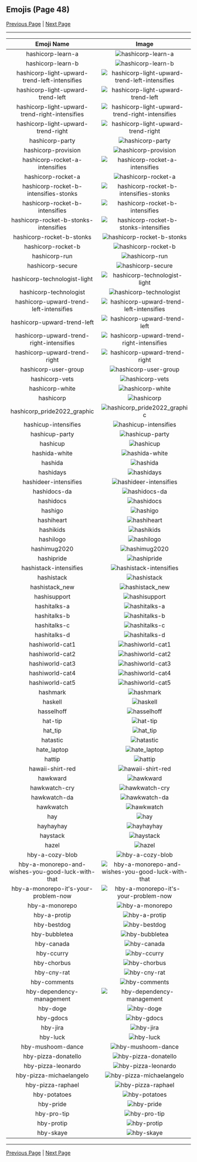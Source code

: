 
## Emojis (Page 48)

[Previous Page](/docs/hc/page-h-0047.md)
  | [Next Page](/docs/hc/page-h-0049.md)

<hr />

|Emoji Name|Image|
| :-: | :-: |
|hashicorp-learn-a| ![hashicorp-learn-a](/emojis/hc/hashicorp-learn-a.png)|
|hashicorp-learn-b| ![hashicorp-learn-b](/emojis/hc/hashicorp-learn-b.png)|
|hashicorp-light-upward-trend-left-intensifies| ![hashicorp-light-upward-trend-left-intensifies](/emojis/hc/hashicorp-light-upward-trend-left-intensifies.gif)|
|hashicorp-light-upward-trend-left| ![hashicorp-light-upward-trend-left](/emojis/hc/hashicorp-light-upward-trend-left.png)|
|hashicorp-light-upward-trend-right-intensifies| ![hashicorp-light-upward-trend-right-intensifies](/emojis/hc/hashicorp-light-upward-trend-right-intensifies.gif)|
|hashicorp-light-upward-trend-right| ![hashicorp-light-upward-trend-right](/emojis/hc/hashicorp-light-upward-trend-right.png)|
|hashicorp-party| ![hashicorp-party](/emojis/hc/hashicorp-party.gif)|
|hashicorp-provision| ![hashicorp-provision](/emojis/hc/hashicorp-provision.png)|
|hashicorp-rocket-a-intensifies| ![hashicorp-rocket-a-intensifies](/emojis/hc/hashicorp-rocket-a-intensifies.gif)|
|hashicorp-rocket-a| ![hashicorp-rocket-a](/emojis/hc/hashicorp-rocket-a.png)|
|hashicorp-rocket-b-intensifies-stonks| ![hashicorp-rocket-b-intensifies-stonks](/emojis/hc/hashicorp-rocket-b-intensifies-stonks.gif)|
|hashicorp-rocket-b-intensifies| ![hashicorp-rocket-b-intensifies](/emojis/hc/hashicorp-rocket-b-intensifies.gif)|
|hashicorp-rocket-b-stonks-intensifies| ![hashicorp-rocket-b-stonks-intensifies](/emojis/hc/hashicorp-rocket-b-stonks-intensifies.gif)|
|hashicorp-rocket-b-stonks| ![hashicorp-rocket-b-stonks](/emojis/hc/hashicorp-rocket-b-stonks.png)|
|hashicorp-rocket-b| ![hashicorp-rocket-b](/emojis/hc/hashicorp-rocket-b.png)|
|hashicorp-run| ![hashicorp-run](/emojis/hc/hashicorp-run.png)|
|hashicorp-secure| ![hashicorp-secure](/emojis/hc/hashicorp-secure.png)|
|hashicorp-technologist-light| ![hashicorp-technologist-light](/emojis/hc/hashicorp-technologist-light.png)|
|hashicorp-technologist| ![hashicorp-technologist](/emojis/hc/hashicorp-technologist.png)|
|hashicorp-upward-trend-left-intensifies| ![hashicorp-upward-trend-left-intensifies](/emojis/hc/hashicorp-upward-trend-left-intensifies.gif)|
|hashicorp-upward-trend-left| ![hashicorp-upward-trend-left](/emojis/hc/hashicorp-upward-trend-left.png)|
|hashicorp-upward-trend-right-intensifies| ![hashicorp-upward-trend-right-intensifies](/emojis/hc/hashicorp-upward-trend-right-intensifies.gif)|
|hashicorp-upward-trend-right| ![hashicorp-upward-trend-right](/emojis/hc/hashicorp-upward-trend-right.png)|
|hashicorp-user-group| ![hashicorp-user-group](/emojis/hc/hashicorp-user-group.png)|
|hashicorp-vets| ![hashicorp-vets](/emojis/hc/hashicorp-vets.png)|
|hashicorp-white| ![hashicorp-white](/emojis/hc/hashicorp-white.png)|
|hashicorp| ![hashicorp](/emojis/hc/hashicorp.png)|
|hashicorp_pride2022_graphic| ![hashicorp_pride2022_graphic](/emojis/hc/hashicorp_pride2022_graphic.png)|
|hashicup-intensifies| ![hashicup-intensifies](/emojis/hc/hashicup-intensifies.gif)|
|hashicup-party| ![hashicup-party](/emojis/hc/hashicup-party.gif)|
|hashicup| ![hashicup](/emojis/hc/hashicup.png)|
|hashida-white| ![hashida-white](/emojis/hc/hashida-white.png)|
|hashida| ![hashida](/emojis/hc/hashida.png)|
|hashidays| ![hashidays](/emojis/hc/hashidays.png)|
|hashideer-intensifies| ![hashideer-intensifies](/emojis/hc/hashideer-intensifies.gif)|
|hashidocs-da| ![hashidocs-da](/emojis/hc/hashidocs-da.png)|
|hashidocs| ![hashidocs](/emojis/hc/hashidocs.png)|
|hashigo| ![hashigo](/emojis/hc/hashigo.jpg)|
|hashiheart| ![hashiheart](/emojis/hc/hashiheart.png)|
|hashikids| ![hashikids](/emojis/hc/hashikids.png)|
|hashilogo| ![hashilogo](/emojis/hc/hashilogo.jpg)|
|hashimug2020| ![hashimug2020](/emojis/hc/hashimug2020.png)|
|hashipride| ![hashipride](/emojis/hc/hashipride.png)|
|hashistack-intensifies| ![hashistack-intensifies](/emojis/hc/hashistack-intensifies.gif)|
|hashistack| ![hashistack](/emojis/hc/hashistack.png)|
|hashistack_new| ![hashistack_new](/emojis/hc/hashistack_new.png)|
|hashisupport| ![hashisupport](/emojis/hc/hashisupport.png)|
|hashitalks-a| ![hashitalks-a](/emojis/hc/hashitalks-a.png)|
|hashitalks-b| ![hashitalks-b](/emojis/hc/hashitalks-b.png)|
|hashitalks-c| ![hashitalks-c](/emojis/hc/hashitalks-c.png)|
|hashitalks-d| ![hashitalks-d](/emojis/hc/hashitalks-d.png)|
|hashiworld-cat1| ![hashiworld-cat1](/emojis/hc/hashiworld-cat1.png)|
|hashiworld-cat2| ![hashiworld-cat2](/emojis/hc/hashiworld-cat2.png)|
|hashiworld-cat3| ![hashiworld-cat3](/emojis/hc/hashiworld-cat3.png)|
|hashiworld-cat4| ![hashiworld-cat4](/emojis/hc/hashiworld-cat4.png)|
|hashiworld-cat5| ![hashiworld-cat5](/emojis/hc/hashiworld-cat5.png)|
|hashmark| ![hashmark](/emojis/hc/hashmark.jpg)|
|haskell| ![haskell](/emojis/hc/haskell.png)|
|hasselhoff| ![hasselhoff](/emojis/hc/hasselhoff.jpg)|
|hat-tip| ![hat-tip](/emojis/hc/hat-tip.gif)|
|hat_tip| ![hat_tip](/emojis/hc/hat_tip.gif)|
|hatastic| ![hatastic](/emojis/hc/hatastic.jpg)|
|hate_laptop| ![hate_laptop](/emojis/hc/hate_laptop.gif)|
|hattip| ![hattip](/emojis/hc/hattip.png)|
|hawaii-shirt-red| ![hawaii-shirt-red](/emojis/hc/hawaii-shirt-red.png)|
|hawkward| ![hawkward](/emojis/hc/hawkward.jpg)|
|hawkwatch-cry| ![hawkwatch-cry](/emojis/hc/hawkwatch-cry.png)|
|hawkwatch-da| ![hawkwatch-da](/emojis/hc/hawkwatch-da.png)|
|hawkwatch| ![hawkwatch](/emojis/hc/hawkwatch.png)|
|hay| ![hay](/emojis/hc/hay.png)|
|hayhayhay| ![hayhayhay](/emojis/hc/hayhayhay.png)|
|haystack| ![haystack](/emojis/hc/haystack.png)|
|hazel| ![hazel](/emojis/hc/hazel.png)|
|hby-a-cozy-blob| ![hby-a-cozy-blob](/emojis/hc/hby-a-cozy-blob.png)|
|hby-a-monorepo-and-wishes-you-good-luck-with-that| ![hby-a-monorepo-and-wishes-you-good-luck-with-that](/emojis/hc/hby-a-monorepo-and-wishes-you-good-luck-with-that.png)|
|hby-a-monorepo-it's-your-problem-now| ![hby-a-monorepo-it's-your-problem-now](/emojis/hc/hby-a-monorepo-it's-your-problem-now.png)|
|hby-a-monorepo| ![hby-a-monorepo](/emojis/hc/hby-a-monorepo.png)|
|hby-a-protip| ![hby-a-protip](/emojis/hc/hby-a-protip.png)|
|hby-bestdog| ![hby-bestdog](/emojis/hc/hby-bestdog.png)|
|hby-bubbletea| ![hby-bubbletea](/emojis/hc/hby-bubbletea.png)|
|hby-canada| ![hby-canada](/emojis/hc/hby-canada.png)|
|hby-ccurry| ![hby-ccurry](/emojis/hc/hby-ccurry.png)|
|hby-chorbus| ![hby-chorbus](/emojis/hc/hby-chorbus.png)|
|hby-cny-rat| ![hby-cny-rat](/emojis/hc/hby-cny-rat.png)|
|hby-comments| ![hby-comments](/emojis/hc/hby-comments.png)|
|hby-dependency-management| ![hby-dependency-management](/emojis/hc/hby-dependency-management.png)|
|hby-doge| ![hby-doge](/emojis/hc/hby-doge.png)|
|hby-gdocs| ![hby-gdocs](/emojis/hc/hby-gdocs.png)|
|hby-jira| ![hby-jira](/emojis/hc/hby-jira.png)|
|hby-luck| ![hby-luck](/emojis/hc/hby-luck.png)|
|hby-mushoom-dance| ![hby-mushoom-dance](/emojis/hc/hby-mushoom-dance.gif)|
|hby-pizza-donatello| ![hby-pizza-donatello](/emojis/hc/hby-pizza-donatello.png)|
|hby-pizza-leonardo| ![hby-pizza-leonardo](/emojis/hc/hby-pizza-leonardo.png)|
|hby-pizza-michaelangelo| ![hby-pizza-michaelangelo](/emojis/hc/hby-pizza-michaelangelo.png)|
|hby-pizza-raphael| ![hby-pizza-raphael](/emojis/hc/hby-pizza-raphael.png)|
|hby-potatoes| ![hby-potatoes](/emojis/hc/hby-potatoes.gif)|
|hby-pride| ![hby-pride](/emojis/hc/hby-pride.png)|
|hby-pro-tip| ![hby-pro-tip](/emojis/hc/hby-pro-tip.png)|
|hby-protip| ![hby-protip](/emojis/hc/hby-protip.png)|
|hby-skaye| ![hby-skaye](/emojis/hc/hby-skaye.png)|

<hr/>

[Previous Page](/docs/hc/page-h-0047.md)
  | [Next Page](/docs/hc/page-h-0049.md)